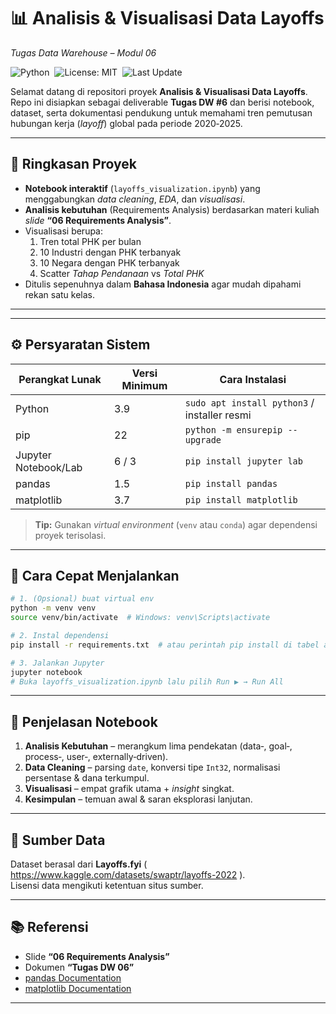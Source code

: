 # 📊 Analisis & Visualisasi Data **Layoffs**  
*Tugas Data Warehouse – Modul 06*

![Python](https://img.shields.io/badge/python-3.9%2B-blue?logo=python&logoColor=white) 
![License: MIT](https://img.shields.io/badge/License-MIT-green.svg) 
![Last Update](https://img.shields.io/badge/Last_Update-2025-05-19-orange)

Selamat datang di repositori proyek **Analisis & Visualisasi Data Layoffs**.  
Repo ini disiapkan sebagai deliverable **Tugas DW #6** dan berisi notebook, dataset, serta dokumentasi pendukung untuk memahami tren pemutusan hubungan kerja (_layoff_) global pada periode 2020‑2025.

---

## 🚀 Ringkasan Proyek
- **Notebook interaktif** (`layoffs_visualization.ipynb`) yang menggabungkan *data cleaning*, *EDA*, dan *visualisasi*.
- **Analisis kebutuhan** (Requirements Analysis) berdasarkan materi kuliah *slide* **“06 Requirements Analysis”**.
- Visualisasi berupa:
  1. Tren total PHK per bulan  
  2. 10 Industri dengan PHK terbanyak  
  3. 10 Negara dengan PHK terbanyak  
  4. Scatter *Tahap Pendanaan* vs *Total PHK*
- Ditulis sepenuhnya dalam **Bahasa Indonesia** agar mudah dipahami rekan satu kelas.

---

---

## ⚙️ Persyaratan Sistem
| Perangkat Lunak | Versi Minimum | Cara Instalasi |
|-----------------|---------------|----------------|
| Python | 3.9 | <code>sudo apt install python3</code> / installer resmi |
| pip | 22 | <code>python -m ensurepip --upgrade</code> |
| Jupyter Notebook/Lab | 6 / 3 | <code>pip install jupyter&nbsp;lab</code> |
| pandas | 1.5 | <code>pip install pandas</code> |
| matplotlib | 3.7 | <code>pip install matplotlib</code> |

> **Tip:** Gunakan *virtual environment* (`venv` atau `conda`) agar dependensi proyek terisolasi.

---

## 🔧 Cara Cepat Menjalankan
```bash
# 1. (Opsional) buat virtual env
python -m venv venv
source venv/bin/activate  # Windows: venv\Scripts\activate

# 2. Instal dependensi
pip install -r requirements.txt  # atau perintah pip install di tabel atas

# 3. Jalankan Jupyter
jupyter notebook
# Buka layoffs_visualization.ipynb lalu pilih Run ▶️ → Run All
```

---


## 📝 Penjelasan Notebook
1. **Analisis Kebutuhan** – merangkum lima pendekatan (data‑, goal‑, process‑, user‑, externally‑driven).  
2. **Data Cleaning** – parsing `date`, konversi tipe `Int32`, normalisasi persentase & dana terkumpul.  
3. **Visualisasi** – empat grafik utama + *insight* singkat.  
4. **Kesimpulan** – temuan awal & saran eksplorasi lanjutan.

---

## 💾 Sumber Data
Dataset berasal dari **Layoffs.fyi** ( https://www.kaggle.com/datasets/swaptr/layoffs-2022 ).  
Lisensi data mengikuti ketentuan situs sumber.

---

## 📚 Referensi
- Slide **“06 Requirements Analysis”**  
- Dokumen **“Tugas DW 06”**  
- [pandas Documentation](https://pandas.pydata.org/docs/)  
- [matplotlib Documentation](https://matplotlib.org/stable/index.html)

---



